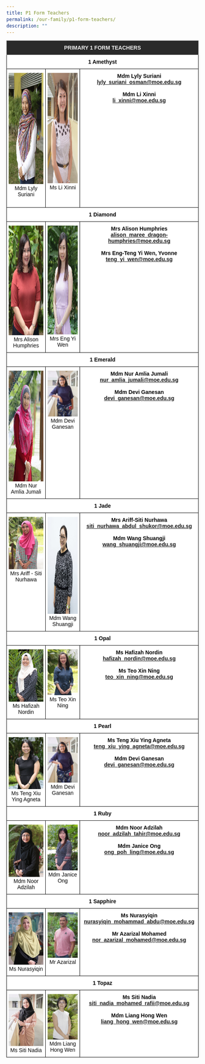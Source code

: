 ```yaml
---
title: P1 Form Teachers
permalink: /our-family/p1-form-teachers/
description: ""
---
```

<style type="text/css">
.tg  {border-collapse:collapse;border-spacing:0;}
.tg td{border-color:black;border-style:solid;border-width:1px;font-family:Arial, sans-serif;font-size:14px;
  overflow:hidden;padding:10px 5px;word-break:normal;}
.tg th{border-color:black;border-style:solid;border-width:1px;font-family:Arial, sans-serif;font-size:14px;
  font-weight:normal;overflow:hidden;padding:10px 5px;word-break:normal;}
.tg .tg-fma3{background-color:#FFF;color:#050505;text-align:center;vertical-align:middle}
.tg .tg-8zvm{background-color:#2A2A2A;border-color:inherit;color:#EEE;font-weight:bold;text-align:center;vertical-align:middle}
.tg .tg-qn16{background-color:#FFF;color:#050505;font-weight:bold;text-align:center;vertical-align:top}
.tg .tg-v9jf{background-color:#FFF;color:#050505;text-align:center;vertical-align:top}
</style>
<table class="tg">
<thead>
  <tr>
    <th class="tg-8zvm" colspan="3"><span style="color:#EEE;background-color:#2A2A2A">PRIMARY 1 FORM TEACHERS</span></th>
  </tr>
</thead>
<tbody>
  <tr>
    <td class="tg-qn16" colspan="3"> <strong>1 Amethyst</strong></td>
  </tr>
  <tr>
    <td class="tg-v9jf"><img src="/images/Mdm Lyly Suriani.jpeg" alt="Mdm Lyly Suriani.JPEG" width="194" height="291">Mdm Lyly Suriani<br><br></td>
    <td class="tg-v9jf"><img src="/images/Ms Li Xinni.jpg" alt="Ms Li Xinni.JPG" width="191" height="289">Ms Li Xinni</td>
    <td class="tg-qn16"> <strong>Mdm Lyly Suriani</strong><br><a href="mailto:lyly_suriani_osman@moe.edu.sg">lyly_suriani_osman@moe.edu.sg</a><br><br><strong>Mdm Li Xinni</strong><br><a href="mailto:li_xinni@moe.edu.sg">li_xinni@moe.edu.sg</a></td>
  </tr>
  <tr>
    <td class="tg-qn16" colspan="3"><strong>1 Diamond</strong></td>
  </tr>
  <tr>
    <td class="tg-v9jf"><img src="/images/Mrs Alison Humphries.jpeg" alt="Mrs Alison Humphries.JPEG" width="193" height="287">Mrs Alison Humphries </td>
    <td class="tg-v9jf"><img src="/images/Mrs Eng Yi Wen.jpg" alt="Mrs Eng Yi Wen.JPG" width="191" height="285">Mrs Eng Yi Wen </td>
		<td class="tg-qn16"><strong>Mrs Alison Humphries</strong><br><a href="mailto:alison_maree_dragon-humphries@moe.edu.sg">alison_maree_dragon-humphries@moe.edu.sg</a><br><br><strong>Mrs Eng-Teng Yi Wen, Yvonne</strong><br><a href="mailto:teng_yi_wen@moe.edu.sg">teng_yi_wen@moe.edu.sg</a> </td>
  </tr>
  <tr>
    <td class="tg-qn16" colspan="3"> <strong>1 Emerald</strong></td>
  </tr>
  <tr>
    <td class="tg-v9jf"><img src="/images/Mdm Nur Amlia Jumali.jpeg" alt="Mdm Nur Amlia Jumali.JPEG" width="194" height="290">Mdm Nur Amlia Jumali</td>
    <td class="tg-v9jf"><img src="/images/DEVI.jpg" alt="DEVI.jpg" width="192">Mdm Devi Ganesan</td>
    <td class="tg-qn16"><strong>Mdm Nur Amlia Jumali</strong><br><a href="mailto:nur_amlia_jumali@moe.edu.sg">nur_amlia_jumali@moe.edu.sg</a> <br><br><strong>Mdm Devi Ganesan</strong><br><a href="mailto:devi_ganesan@moe.edu.sg">devi_ganesan@moe.edu.sg</a></td>
  </tr>
  <tr>
    <td class="tg-qn16" colspan="3"><strong> 1 Jade</strong></td>
  </tr>
  <tr>
    <td class="tg-v9jf"><img src="/images/Mrs%20Ariff-Siti%20Nurhawa.jpg" alt="Mrs Ariff-Siti Nurhawa.JPG" width="194">Mrs Ariff - Siti Nurhawa<br></td>
    <td class="tg-v9jf"><img src="/images/wang%20shuangji.jpg" alt="wang shuangji.jpg" width="192" height="254">Mdm Wang Shuangji</td>
    <td class="tg-qn16"><strong>Mrs Ariff-Siti Nurhawa</strong><br><a href="mailto:siti_nurhawa_abdul_shukor@moe.edu.sg">siti_nurhawa_abdul_shukor@moe.edu.sg</a><br><br><strong>Mdm Wang Shuangji</strong><br><a href="mailto:wang_shuangji@moe.edu.sg">wang_shuangji@moe.edu.sg</a> </td>
  </tr>
  <tr>
    <td class="tg-qn16" colspan="3"> <strong>1 Opal</strong></td>
  </tr>
  <tr>
    <td class="tg-v9jf"><img src="/images/Mdm%20Hafizah%20Binte%20Nordin.jpg" alt="Mdm Hafizah Binte Nordin.JPG" width="194">Ms Hafizah Nordin<br></td>
    <td class="tg-v9jf"><img src="/images/Ms%20Teo%20Xin%20Ning.jpg" alt="Ms Teo Xin Ning.JPG" width="192">Ms Teo Xin Ning <br></td>
		<td class="tg-qn16"><strong>Ms Hafizah Nordin</strong><br><a href="mailto:hafizah_nordin@moe.edu.sg">hafizah_nordin@moe.edu.sg</a><br><br><strong>Ms Teo Xin Ning</strong><br><a href="mailto:teo_xin_ning@moe.edu.sg">teo_xin_ning@moe.edu.sg</a> </td>
  </tr>
  <tr>
    <td class="tg-qn16" colspan="3"> <strong>1 Pearl</strong></td>
  </tr>
  <tr>
    <td class="tg-v9jf"><img src="/images/Ms%20Agneta%20Teng%20Xiu%20Ying.jpg" alt="Ms Agneta Teng Xiu Ying.JPG" width="194">Ms Teng Xiu Ying Agneta<br></td>
    <td class="tg-v9jf"><img src="/images/DEVI.jpg" alt="DEVI.jpg" width="192">Mdm Devi Ganesan</td>
    <td class="tg-qn16"><strong>Ms Teng Xiu Ying Agneta</strong><span style="background-color:initial"> </span><a href="mailto:teng_xiu_ying_agneta@moe.edu.sg">teng_xiu_ying_agneta@moe.edu.sg</a><br><br><strong>Mdm Devi Ganesan</strong><br><a href="mailto:devi_ganesan@moe.edu.sg">devi_ganesan@moe.edu.sg</a> </td>
  </tr>
  <tr>
    <td class="tg-qn16" colspan="3"><strong>1 Ruby</strong></td>
  </tr>
  <tr>
    <td class="tg-v9jf"><img src="/images/Mdm%20Noor%20Adzilah%20Binte%20Tahir.jpg" alt="Mdm Noor Adzilah Binte Tahir.JPG" width="194">Mdm Noor Adzilah</td>
    <td class="tg-v9jf"><img src="/images/Mdm%20Janice%20Ongg.jpg" alt="Mdm Janice Ong.JPG" width="192">Mdm Janice Ong </td>
    <td class="tg-qn16"><strong>Mdm Noor Adzilah</strong><br><a href="mailto:noor_adzilah_tahir@moe.edu.sg">noor_adzilah_tahir@moe.edu.sg</a><br><br><strong>Mdm Janice Ong</strong><br><a href="mailto:ong_poh_ling@moe.edu.sg">ong_poh_ling@moe.edu.sg</a> </td>
  </tr>
  <tr>
    <td class="tg-qn16" colspan="3"><strong> 1 Sapphire</strong></td>
  </tr>
  <tr>
    <td class="tg-v9jf"><img src="/images/Mdm%20Nurasyiqin.jpg" alt="Mdm Nurasyiqin.JPG" width="194">Ms Nurasyiqin</td>
    <td class="tg-v9jf"><img src="/images/Mr%20Azarizal%20Mohamed.jpg" alt="Mr Azarizal Mohamed.JPG" width="192">Mr Azarizal</td>
    <td class="tg-qn16"><strong>Ms Nurasyiqin</strong><br><a href="mailto:nurasyiqin_mohammad_abdu@moe.edu.sg">nurasyiqin_mohammad_abdu@moe.edu.sg</a><br><br><strong>Mr Azarizal Mohamed</strong><br><a href="mailto:hidnor_azarizal_mohamed@moe.edu.sg">nor_azarizal_mohamed@moe.edu.sg</a> </td>
  </tr>
  <tr>
    <td class="tg-qn16" colspan="3"><strong> 1 Topaz</strong></td>
  </tr>
  <tr>
    <td class="tg-v9jf"><img src="/images/Siti%20Nadiah.jpg" alt="Siti Nadiah.jpg" width="194">Ms Siti Nadia</td>
    <td class="tg-v9jf"><img src="/images/Mdm%20Liang%20Hong%20Wen.jpg" alt="4JA Mdm Liang Hong Wen (2).JPG" width="192">Mdm Liang Hong Wen </td>
    <td class="tg-qn16"><strong> Ms Siti Nadia</strong><br><a href="mailto:siti_nadia_mohamed_rafii@moe.edu.sg">siti_nadia_mohamed_rafii@moe.edu.sg</a><br><br><strong>Mdm Liang Hong Wen</strong><br><a href="mailto:liang_hong_wen@moe.edu.sg">liang_hong_wen@moe.edu.sg</a></td>
  </tr>
</tbody>
</table>